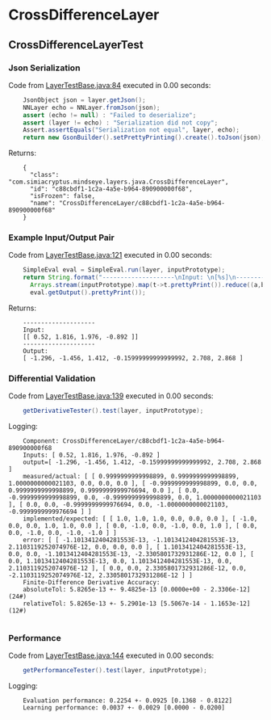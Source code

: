 # CrossDifferenceLayer
## CrossDifferenceLayerTest
### Json Serialization
Code from [LayerTestBase.java:84](../../../../../../../../MindsEye/src/test/java/com/simiacryptus/mindseye/layers/LayerTestBase.java#L84) executed in 0.00 seconds: 
```java
    JsonObject json = layer.getJson();
    NNLayer echo = NNLayer.fromJson(json);
    assert (echo != null) : "Failed to deserialize";
    assert (layer != echo) : "Serialization did not copy";
    Assert.assertEquals("Serialization not equal", layer, echo);
    return new GsonBuilder().setPrettyPrinting().create().toJson(json);
```

Returns: 

```
    {
      "class": "com.simiacryptus.mindseye.layers.java.CrossDifferenceLayer",
      "id": "c88cbdf1-1c2a-4a5e-b964-890900000f68",
      "isFrozen": false,
      "name": "CrossDifferenceLayer/c88cbdf1-1c2a-4a5e-b964-890900000f68"
    }
```



### Example Input/Output Pair
Code from [LayerTestBase.java:121](../../../../../../../../MindsEye/src/test/java/com/simiacryptus/mindseye/layers/LayerTestBase.java#L121) executed in 0.00 seconds: 
```java
    SimpleEval eval = SimpleEval.run(layer, inputPrototype);
    return String.format("--------------------\nInput: \n[%s]\n--------------------\nOutput: \n%s",
      Arrays.stream(inputPrototype).map(t->t.prettyPrint()).reduce((a,b)->a+",\n"+b).get(),
      eval.getOutput().prettyPrint());
```

Returns: 

```
    --------------------
    Input: 
    [[ 0.52, 1.816, 1.976, -0.892 ]]
    --------------------
    Output: 
    [ -1.296, -1.456, 1.412, -0.15999999999999992, 2.708, 2.868 ]
```



### Differential Validation
Code from [LayerTestBase.java:139](../../../../../../../../MindsEye/src/test/java/com/simiacryptus/mindseye/layers/LayerTestBase.java#L139) executed in 0.00 seconds: 
```java
    getDerivativeTester().test(layer, inputPrototype);
```
Logging: 
```
    Component: CrossDifferenceLayer/c88cbdf1-1c2a-4a5e-b964-890900000f68
    Inputs: [ 0.52, 1.816, 1.976, -0.892 ]
    output=[ -1.296, -1.456, 1.412, -0.15999999999999992, 2.708, 2.868 ]
    measured/actual: [ [ 0.9999999999998899, 0.9999999999998899, 1.0000000000021103, 0.0, 0.0, 0.0 ], [ -0.9999999999998899, 0.0, 0.0, 0.9999999999998899, 0.9999999999976694, 0.0 ], [ 0.0, -0.9999999999998899, 0.0, -0.9999999999998899, 0.0, 1.0000000000021103 ], [ 0.0, 0.0, -0.9999999999976694, 0.0, -1.0000000000021103, -0.9999999999976694 ] ]
    implemented/expected: [ [ 1.0, 1.0, 1.0, 0.0, 0.0, 0.0 ], [ -1.0, 0.0, 0.0, 1.0, 1.0, 0.0 ], [ 0.0, -1.0, 0.0, -1.0, 0.0, 1.0 ], [ 0.0, 0.0, -1.0, 0.0, -1.0, -1.0 ] ]
    error: [ [ -1.1013412404281553E-13, -1.1013412404281553E-13, 2.1103119252074976E-12, 0.0, 0.0, 0.0 ], [ 1.1013412404281553E-13, 0.0, 0.0, -1.1013412404281553E-13, -2.3305801732931286E-12, 0.0 ], [ 0.0, 1.1013412404281553E-13, 0.0, 1.1013412404281553E-13, 0.0, 2.1103119252074976E-12 ], [ 0.0, 0.0, 2.3305801732931286E-12, 0.0, -2.1103119252074976E-12, 2.3305801732931286E-12 ] ]
    Finite-Difference Derivative Accuracy:
    absoluteTol: 5.8265e-13 +- 9.4825e-13 [0.0000e+00 - 2.3306e-12] (24#)
    relativeTol: 5.8265e-13 +- 5.2901e-13 [5.5067e-14 - 1.1653e-12] (12#)
    
```

### Performance
Code from [LayerTestBase.java:144](../../../../../../../../MindsEye/src/test/java/com/simiacryptus/mindseye/layers/LayerTestBase.java#L144) executed in 0.00 seconds: 
```java
    getPerformanceTester().test(layer, inputPrototype);
```
Logging: 
```
    Evaluation performance: 0.2254 +- 0.0925 [0.1368 - 0.8122]
    Learning performance: 0.0037 +- 0.0029 [0.0000 - 0.0200]
    
```

